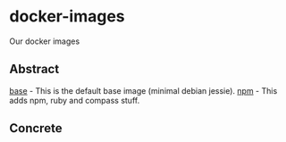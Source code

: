 docker-images
=============

Our docker images

Abstract
--------

[base](docker-base) - This is the default base image (minimal debian jessie).
[npm](docker-npm) - This adds npm, ruby and compass stuff.

Concrete
--------
